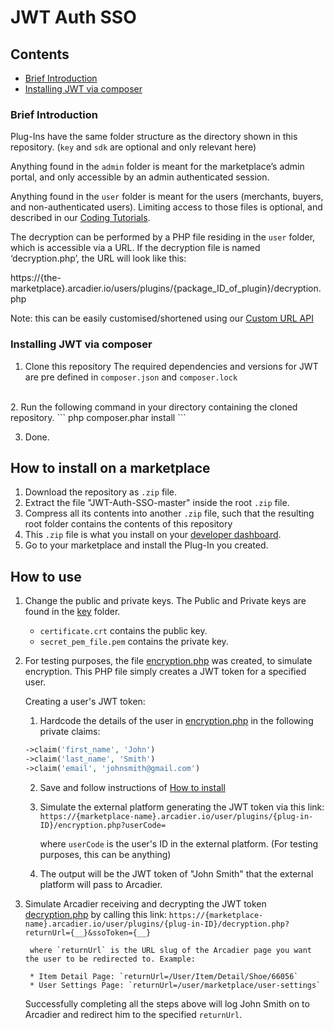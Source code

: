 # JWT Auth SSO

## Contents
* [Brief Introduction]()
* [Installing JWT via composer]()


### Brief Introduction
Plug-Ins have the same folder structure as the directory shown in this repository. (`key` and `sdk` are optional and only relevant here)

Anything found in the `admin` folder is meant for the marketplace’s admin portal, and only accessible by an admin authenticated session.

Anything found in the `user` folder is meant for the users (merchants, buyers, and non-authenticated users). Limiting access to those files is optional, and described in our [Coding Tutorials](https://github.com/Arcadier/Coding-Tutorials/blob/master/Selecting%20on%20which%20page%20and%20for%20which%20user%20my%20code%20executes.md).

The decryption can be performed by a PHP file residing in the `user` folder, which is accessible via a URL. If the decryption file is named ‘decryption.php’, the URL will look like this:

https://{the-marketplace}.arcadier.io/users/plugins/{package_ID_of_plugin}/decryption.php

Note: this can be easily customised/shortened using our [Custom URL API](https://apiv2.arcadier.com/?version=latest#4b934939-cd65-4ed0-aee9-3b15de47904b) 

### Installing JWT via composer
1. Clone this repository
The required dependencies and versions for JWT are pre defined in `composer.json` and `composer.lock`
<br>
2. Run the following command in your directory containing the cloned repository.
```
php composer.phar install
```

3. Done.

## How to install on a marketplace
1. Download the repository as `.zip` file.
2. Extract the file "JWT-Auth-SSO-master" inside the root `.zip` file.
3. Compress all its contents into another `.zip` file, such that the resulting root folder contains the contents of this repository
4. This `.zip` file is what you install on your [developer dashboard](https://dashboard.sandbox.arcadier.io).
5. Go to your marketplace and install the Plug-In you created.

## How to use

1. Change the public and private keys. The Public and Private keys are found in the [key]() folder.
    * `certificate.crt` contains the public key.
    * `secret_pem_file.pem` contains the private key.

2. For testing purposes, the file [encryption.php]() was created, to simulate encryption. This PHP file simply creates a JWT token for a specified user.

    Creating a user's JWT token:

    1. Hardcode the details of the user in [encryption.php]() in the following private claims:

    ```php
    ->claim('first_name', 'John')
    ->claim('last_name', 'Smith')
    ->claim('email', 'johnsmith@gmail.com')
    ```

    2. Save and follow instructions of [How to install]()

    3. Simulate the external platform generating the JWT token via this link: `https://{marketplace-name}.arcadier.io/user/plugins/{plug-in-ID}/encryption.php?userCode=`

        where `userCode` is the user's ID in the external platform. (For testing purposes, this can be anything)

    4. The output will be the JWT token of "John Smith" that the external platform will pass to Arcadier.

3. Simulate Arcadier receiving and decrypting the JWT token [decryption.php]() by calling this link: `https://{marketplace-name}.arcadier.io/user/plugins/{plug-in-ID}/decryption.php?returnUrl={__}&ssoToken={__}`

        where `returnUrl` is the URL slug of the Arcadier page you want the user to be redirected to. Example:

        * Item Detail Page: `returnUrl=/User/Item/Detail/Shoe/66056`
        * User Settings Page: `returnUrl=/user/marketplace/user-settings`
    
    Successfully completing all the steps above will log John Smith on to Arcadier and redirect him to the specified `returnUrl`.
